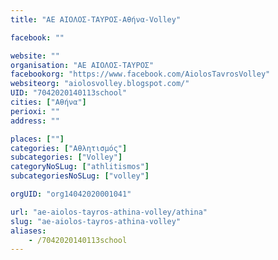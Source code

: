 ```yaml
---
title: "ΑΕ ΑΙΟΛΟΣ-ΤΑΥΡΟΣ-Αθήνα-Volley"

facebook: ""

website: ""
organisation: "ΑΕ ΑΙΟΛΟΣ-ΤΑΥΡΟΣ"
facebookorg: "https://www.facebook.com/AiolosTavrosVolley"
websiteorg: "aiolosvolley.blogspot.com/"
UID: "7042020140113school"
cities: ["Αθήνα"]
perioxi: ""
address: ""

places: [""]
categories: ["Αθλητισμός"]
subcategories: ["Volley"]
categoryNoSLug: ["athlitismos"]
subcategoriesNoSLug: ["volley"]

orgUID: "org14042020001041"

url: "ae-aiolos-tayros-athina-volley/athina"
slug: "ae-aiolos-tayros-athina-volley"
aliases:
    - /7042020140113school
---
```






